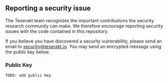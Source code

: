 ## Reporting a security issue

The Teserakt team recognizes the important contributions the security research community can make. We therefore encourage reporting security issues with the code contained in this repository.

If you believe you have discovered a security vulnerability, please send an email to security@teserakt.io. You may send an encrypted message using the public key below.

### Public Key ###

```
TODO: add public key
```
